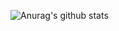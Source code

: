 ![Anurag's github stats](https://github-readme-stats.vercel.app/api?username=gitworldhero&count_private=true)
